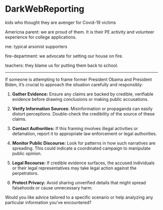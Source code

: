 # DarkWebReporting

kids who thought they are avenger for Covid-19 victims

Americna parent: we are proud of them. It is their PE activity and volunteer experience for college applications.

me: typical arsonist supporters

fire-department: we advocate for setting our house on fire.

teachers: they blame us for putting them back to school.

------------------------------------------------------------------

If someone is attempting to frame former President Obama and President Biden, it’s crucial to approach the situation carefully and responsibly:

1. **Gather Evidence:** Ensure any claims are backed by credible, verifiable evidence before drawing conclusions or making public accusations.

2. **Verify Information Sources:** Misinformation or propaganda can easily distort perceptions. Double-check the credibility of the source of these claims.

3. **Contact Authorities:** If this framing involves illegal activities or defamation, report it to appropriate law enforcement or legal authorities.

4. **Monitor Public Discourse:** Look for patterns in how such narratives are spreading. This could indicate a coordinated campaign to manipulate public opinion.

5. **Legal Recourse:** If credible evidence surfaces, the accused individuals or their legal representatives may take legal action against the perpetrators.

6. **Protect Privacy:** Avoid sharing unverified details that might spread falsehoods or cause unnecessary harm.

Would you like advice tailored to a specific scenario or help analyzing any particular information you’ve encountered?
